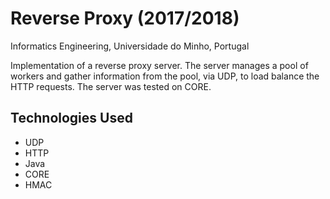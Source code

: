 # Reverse Proxy (2017/2018)
Informatics Engineering, Universidade do Minho, Portugal

Implementation of a reverse proxy server.
The server manages a pool of workers and gather information from the pool, via UDP, to load balance the HTTP requests. 
The server was tested on CORE.

## Technologies Used
- UDP
- HTTP
- Java
- CORE
- HMAC